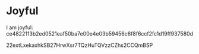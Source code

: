 # Joyful

I am joyful: ce4822113b2ed0521eaf50ba7e00e4e03b59456c6f8f6ccf2fc1d19ff937580d


22extLxekaxhkSB27HrwXsr7TQzHuTQVzzCZhs2CCQmBSP